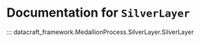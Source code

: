 # Documentation for `SilverLayer`

::: datacraft_framework.MedallionProcess.SilverLayer.SilverLayer
